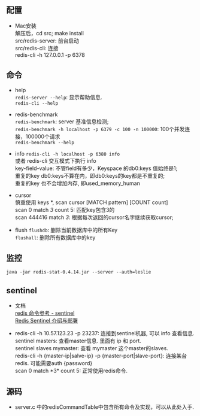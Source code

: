 ## 配置 ##
  * Mac安装  
    解压后，cd src;   make install  
    src/redis-server:  前台启动  
    src/redis-cli:  连接  
    redis-cli -h 127.0.0.1 -p 6378  

## 命令 ##
  * help  
  `redis-server --help`: 显示帮助信息.  
  `redis-cli --help`  

  * redis-benchmark  
  `redis-benchmark`: server 基准信息检测;  
  `redis-benchmark -h localhost -p 6379 -c 100 -n 100000`: 100个并发连接，100000个请求   
  `redis-benchmark --help`  

  * info
  `redis-cli -h localhost -p 6380 info`  
  或者 redis-cli 交互模式下执行  info  
  key-field-value: 不管field有多少，Keyspace 的db0:keys 值始终是1;  
  重复的key db0:keys不算在内，即db0:keys的key都是不重复的;  
  重复的key 也不会增加内存, 即used_memory_human  

  * cursor  
  慎重使用 keys *,  scan cursor [MATCH pattern] [COUNT count]  
  scan 0 match *3* count 5:   匹配key包含3的  
  scan 444416 match *3*: 根据每次返回的cursor名字继续获取cursor;  
  
  * flush
  `flushdb`: 删除当前数据库中的所有Key  
  `flushall`: 删除所有数据库中的key  

## 监控 ##
  `java -jar redis-stat-0.4.14.jar --server --auth=leslie`

## sentinel ##
  * 文档  
  [redis 命令参考 - sentinel](http://doc.redisfans.com/topic/sentinel.html)  
  [Redis Sentinel 介绍与部署](https://blog.csdn.net/men_wen/article/details/72724406)

  * redis-cli -h 10.57.123.23 -p 23237:  连接到sentinel机器, 可以 info 查看信息.  
    sentinel masters: 查看master信息. 里面有 ip 和 port.  
    sentinel slaves mymaster:  查看 mymaster 这个master的slaves.  
    redis-cli -h {master-ip|salve-ip} -p {master-port|slave-port}: 连接某台redis. 可能需要auth {password}  
    scan 0 match \*3\* count 5: 正常使用redis命令.  

## 源码 ##
  * server.c 中的redisCommandTable中包含所有命令及实现，可以从此处入手.  
